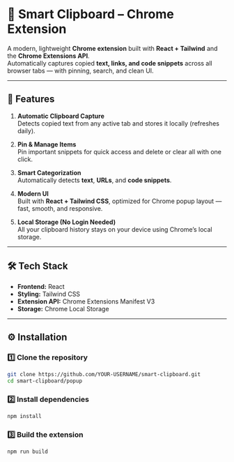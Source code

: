 # 🧠 Smart Clipboard – Chrome Extension

A modern, lightweight **Chrome extension** built with **React + Tailwind** and the **Chrome Extensions API**.  
Automatically captures copied **text, links, and code snippets** across all browser tabs — with pinning, search, and clean UI.

---

## 🚀 Features

1. **Automatic Clipboard Capture**  
Detects copied text from any active tab and stores it locally (refreshes daily).

2. **Pin & Manage Items**  
Pin important snippets for quick access and delete or clear all with one click.

3. **Smart Categorization**  
Automatically detects **text**, **URLs**, and **code snippets**.

4. **Modern UI**  
Built with **React + Tailwind CSS**, optimized for Chrome popup layout — fast, smooth, and responsive.

5. **Local Storage (No Login Needed)**  
All your clipboard history stays on your device using Chrome’s local storage.

---

## 🛠️ Tech Stack

- **Frontend:** React
- **Styling:** Tailwind CSS
- **Extension API:** Chrome Extensions Manifest V3
- **Storage:** Chrome Local Storage


---

## ⚙️ Installation

### 1️⃣ Clone the repository
```bash
git clone https://github.com/YOUR-USERNAME/smart-clipboard.git
cd smart-clipboard/popup
```
### 2️⃣ Install dependencies
```bash
npm install
```
### 3️⃣ Build the extension
```bash
npm run build
```
